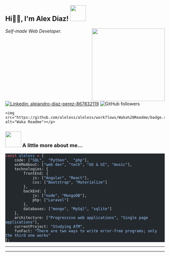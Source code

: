 <h2>Hi🙏🏻, I'm Alex Diaz! <img src="https://media.giphy.com/media/12oufCB0MyZ1Go/giphy.gif" width="50"></h2>
<img align="right" src="https://s7.gifyu.com/images/SJbr0.gif" width="230">
<p><em>Self-made Web Developer.
</em></p>
<p> <a href="https://www.linkedin.com/in/alejandro-diaz-perez-867832119/"><img src="https://img.shields.io/badge/-alejandro-blue?style=flat-square&amp;logo=Linkedin&amp;logoColor=white&amp;link=https://www.linkedin.com/in/alejandro-diaz-perez-867832119/" alt="Linkedin: alejandro-diaz-perez-867832119"></a>
    <img src="https://img.shields.io/github/followers/aleless?label=Follow&amp;style=social" alt="GitHub followers">
    <img src="https://visitor-badge.glitch.me/badge?page_id=aleless.aleless" alt="">

    <img src="https://github.com/aleless/aleless/workflows/Waka%20Readme/badge.svg" alt="Waka Readme"></p>
<!--
<p>👇 Hit in your console or terminal to connect with me.</p>
<pre class="astro-code github-dark" style="background-color:#24292e;color:#e1e4e8; overflow-x: auto;" tabindex="0"><code><span class="line"><span style="color:#B392F0">npx</span><span style="color:#9ECBFF"> aleless</span></span></code></pre>
-->
<h3 id="-a-little-more-about-me"><img src="https://media.giphy.com/media/VgCDAzcKvsR6OM0uWg/giphy.gif" width="50"> A little more about me…</h3>
<pre class="astro-code github-dark" style="background-color:#24292e;color:#e1e4e8; overflow-x: auto;" tabindex="0"><code><span class="line"><span style="color:#F97583">const</span><span style="color:#79B8FF"> aleless</span><span style="color:#F97583"> =</span><span style="color:#E1E4E8"> {</span></span>
<span class="line"><span style="color:#E1E4E8">    code: [</span><span style="color:#9ECBFF">"SQL"</span><span style="color:#E1E4E8">,  </span><span style="color:#9ECBFF">"Python"</span><span style="color:#E1E4E8">,  </span><span style="color:#9ECBFF">"php"</span><span style="color:#E1E4E8">],</span></span>
<span class="line"><span style="color:#E1E4E8">    askMeAbout: [</span><span style="color:#9ECBFF">"web dev"</span><span style="color:#E1E4E8">, </span><span style="color:#9ECBFF">"tech"</span><span style="color:#E1E4E8">, </span><span style="color:#9ECBFF">"UX & UI"</span><span style="color:#E1E4E8">, </span><span style="color:#9ECBFF">"music"</span><span style="color:#E1E4E8">],</span></span>
<span class="line"><span style="color:#E1E4E8">    technologies: {</span></span>
<span class="line"><span style="color:#E1E4E8">        frontEnd: {</span></span>
<span class="line"><span style="color:#E1E4E8">            js: [</span><span style="color:#9ECBFF">"Angular"</span><span style="color:#E1E4E8">, </span><span style="color:#9ECBFF">"React"</span><span style="color:#E1E4E8">],</span></span>
<span class="line"><span style="color:#E1E4E8">            css: [</span><span style="color:#9ECBFF">"Bootstrap"</span><span style="color:#E1E4E8">, </span><span style="color:#9ECBFF">"Materialize"</span><span style="color:#E1E4E8">]</span></span>
<span class="line"><span style="color:#E1E4E8">        },</span></span>
<span class="line"><span style="color:#E1E4E8">        backEnd: {</span></span>
<span class="line"><span style="color:#E1E4E8">            js: [</span><span style="color:#9ECBFF">"node"</span><span style="color:#E1E4E8">, </span><span style="color:#9ECBFF">"MongoDB"</span><span style="color:#E1E4E8">],</span></span>
<span class="line"><span style="color:#E1E4E8">            php: [</span><span style="color:#9ECBFF">"Laravel"</span><span style="color:#E1E4E8">]</span></span>
<span class="line"><span style="color:#E1E4E8">        },</span></span>
<span class="line"><span style="color:#E1E4E8">        databases: [</span><span style="color:#9ECBFF">"mongo"</span><span style="color:#E1E4E8">, </span><span style="color:#9ECBFF">"MySql"</span><span style="color:#E1E4E8">, </span><span style="color:#9ECBFF">"sqlite"</span><span style="color:#E1E4E8">]</span></span>
<span class="line"><span style="color:#E1E4E8">    },</span></span>
<span class="line"><span style="color:#E1E4E8">    architecture: [</span><span style="color:#9ECBFF">"Progressive web applications"</span><span style="color:#E1E4E8">, </span><span style="color:#9ECBFF">"Single page applications"</span><span style="color:#E1E4E8">],</span></span>
<span class="line"><span style="color:#E1E4E8">    currentProject: </span><span style="color:#9ECBFF">"Studying ATM"</span><span style="color:#E1E4E8">,</span></span>
<span class="line"><span style="color:#E1E4E8">    funFact: </span><span style="color:#9ECBFF">"There are two ways to write error-free programs; only the third one works"</span></span>
<span class="line"><span style="color:#E1E4E8">};</span></span></code></pre>
<hr>
<!--START_SECTION:waka-->
<!--END_SECTION:waka-->
<hr>
<!--
**aleless/aleless** is a ✨ _special_ ✨ repository because its `README.md` (this file) appears on your GitHub profile.

Here are some ideas to get you started:

- 🔭 I’m currently working on ...
- 🌱 I’m currently learning ...
- 👯 I’m looking to collaborate on ...
- 🤔 I’m looking for help with ...
- 💬 Ask me about ...
- 📫 How to reach me: ...
- 😄 Pronouns: ...
- ⚡ Fun fact: ...
-->
